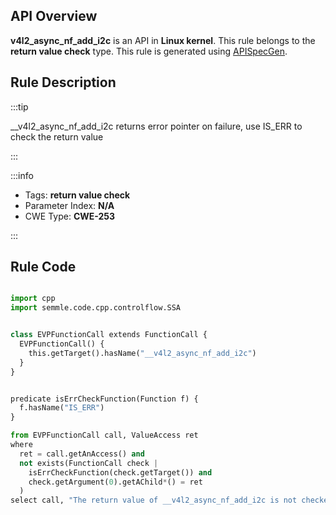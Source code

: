 ---
---


## API Overview
**v4l2_async_nf_add_i2c** is an API in **Linux kernel**. This rule belongs to the **return value check** type. This rule is generated using [APISpecGen](../../tools/APISpecGen).
## Rule Description

:::tip

__v4l2_async_nf_add_i2c returns error pointer on failure, use IS_ERR to check the return value

:::

:::info

- Tags: **return value check**
- Parameter Index: **N/A**
- CWE Type: **CWE-253**

:::

## Rule Code
```python

import cpp
import semmle.code.cpp.controlflow.SSA


class EVPFunctionCall extends FunctionCall {
  EVPFunctionCall() {
    this.getTarget().hasName("__v4l2_async_nf_add_i2c")
  }
}


predicate isErrCheckFunction(Function f) {
  f.hasName("IS_ERR") 
}

from EVPFunctionCall call, ValueAccess ret
where
  ret = call.getAnAccess() and
  not exists(FunctionCall check |
    isErrCheckFunction(check.getTarget()) and
    check.getArgument(0).getAChild*() = ret
  )
select call, "The return value of __v4l2_async_nf_add_i2c is not checked with IS_ERR."
    
```